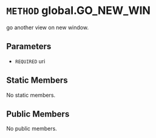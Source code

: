 # `METHOD` global.GO_NEW_WIN
go another view on new window.

## Parameters
* `REQUIRED` uri 

## Static Members
No static members.

## Public Members
No public members.

